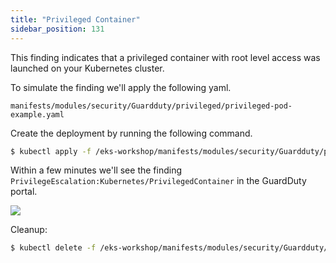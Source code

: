 ```yaml
---
title: "Privileged Container"
sidebar_position: 131
---
```


This finding indicates that a privileged container with root level access was launched on your Kubernetes cluster.

To simulate the finding we'll apply the following yaml.

```file
manifests/modules/security/Guardduty/privileged/privileged-pod-example.yaml
```

Create the deployment by running the following command.

```bash
$ kubectl apply -f /eks-workshop/manifests/modules/security/Guardduty/privileged/privileged-pod-example.yaml
```

Within a few minutes we'll see the finding `PrivilegeEscalation:Kubernetes/PrivilegedContainer` in the GuardDuty portal.

![](PrivilegedContainer.png)

Cleanup:

```bash
$ kubectl delete -f /eks-workshop/manifests/modules/security/Guardduty/privileged/privileged-pod-example.yaml
```
